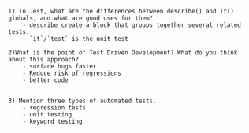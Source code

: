 
    1) In Jest, what are the differences between describe() and it() globals, and what are good uses for them?
        - describe create a block that groups together several related tests.
        - `it`/`test` is the unit test 
    
    2)What is the point of Test Driven Development? What do you think about this approach?
        - surface bugs faster
        - Reduce risk of regressions
        - better code


    3) Mention three types of automated tests.
        - regression tests
        - unit testing
        - keyword testing
